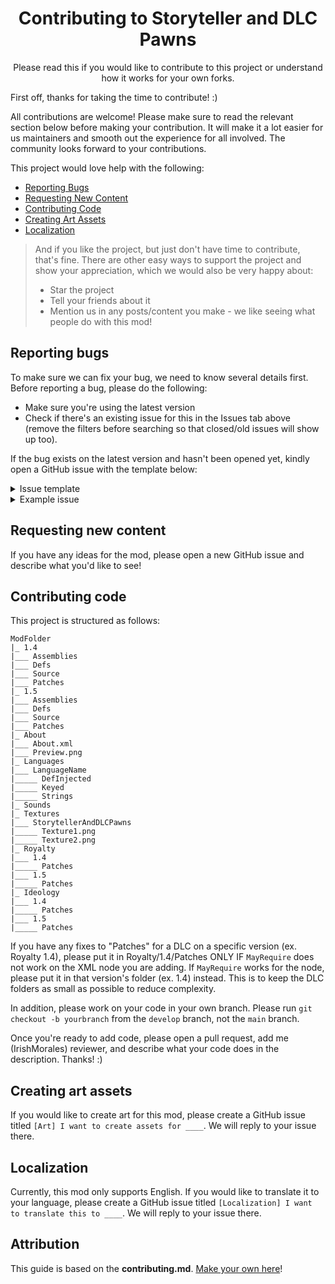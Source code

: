 <div align="center">
<h1>Contributing to Storyteller and DLC Pawns</h1>
<p>Please read this if you would like to contribute to this project or understand how it works for your own forks.</p>
</div>

First off, thanks for taking the time to contribute! :)

All contributions are welcome! Please make sure to read the relevant section below before making your contribution. It will make it a lot easier for us maintainers and smooth out the experience for all involved. The community looks forward to your contributions.

This project would love help with the following:

- [Reporting Bugs](#reporting-bugs)
- [Requesting New Content](#requesting-new-content)
- [Contributing Code](#contributing-code)
- [Creating Art Assets](#creating-art-assets)
- [Localization](#localization)

> And if you like the project, but just don't have time to contribute, that's fine. There are other easy ways to support the project and show your appreciation, which we would also be very happy about:
>
> - Star the project
> - Tell your friends about it
> - Mention us in any posts/content you make - we like seeing what people do with this mod!

## Reporting bugs

To make sure we can fix your bug, we need to know several details first. Before reporting a bug, please do the following:

- Make sure you're using the latest version
- Check if there's an existing issue for this in the Issues tab above (remove the filters before searching so that closed/old issues will show up too).

If the bug exists on the latest version and hasn't been opened yet, kindly open a GitHub issue with the template below:

<details>
    <summary>Issue template</summary>

    Mod version: X.X.X

    Steps to recreate the bug:

    What happened:

    What you expected to happen instead:

    What DLCs are you playing with?

    Are you playing with any mods? (Yes/No)

</details>

<details>
    <summary>Example issue</summary>

    Mod version: 1.0.0

    Steps to recreate the bug:
    - While Phoebe Chillax is visiting, Cassandra Classic also visited

    What happened:
    - The game crashed with the error `Sample error here`

    What you expected to happen:
    - The game should not crash

    What DLCs are you playing with?
    Ideology

    Are you playing with any mods? No

</details>

## Requesting new content

If you have any ideas for the mod, please open a new GitHub issue and describe what you'd like to see!

## Contributing code

This project is structured as follows:

```
ModFolder
|_ 1.4
|___ Assemblies
|___ Defs
|___ Source
|___ Patches
|_ 1.5
|___ Assemblies
|___ Defs
|___ Source
|___ Patches
|_ About
|___ About.xml
|___ Preview.png
|_ Languages
|___ LanguageName
|_____ DefInjected
|_____ Keyed
|_____ Strings
|_ Sounds
|_ Textures
|___ StorytellerAndDLCPawns
|_____ Texture1.png
|_____ Texture2.png
|_ Royalty
|___ 1.4
|_____ Patches
|___ 1.5
|_____ Patches
|_ Ideology
|___ 1.4
|_____ Patches
|___ 1.5
|_____ Patches
```

If you have any fixes to "Patches" for a DLC on a specific version (ex. Royalty 1.4), please put it in Royalty/1.4/Patches ONLY IF `MayRequire` does not work on the XML node you are adding. If `MayRequire` works for the node, please put it in that version's folder (ex. 1.4) instead. This is to keep the DLC folders as small as possible to reduce complexity.

In addition, please work on your code in your own branch. Please run `git checkout -b yourbranch` from the `develop` branch, not the `main` branch.

Once you're ready to add code, please open a pull request, add me (IrishMorales) reviewer, and describe what your code does in the description. Thanks! :)

## Creating art assets

If you would like to create art for this mod, please create a GitHub issue titled `[Art] I want to create assets for ____`. We will reply to your issue there.

## Localization

Currently, this mod only supports English. If you would like to translate it to your language, please create a GitHub issue titled `[Localization] I want to translate this to ____`. We will reply to your issue there.

## Attribution

This guide is based on the **contributing.md**. [Make your own here](https://contributing.md/)!
